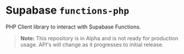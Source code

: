 # Supabase `functions-php`

PHP Client library to interact with Supabase Functions.

> **Note:** This repository is in Alpha and is not ready for production usage. API's will change as it progresses to initial release.
